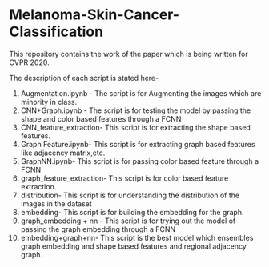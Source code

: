 # Melanoma-Skin-Cancer-Classification
This repository contains the work of the paper which is being written for CVPR 2020.

The description of each script is stated here-

1. Augmentation.ipynb - The script is for Augmenting the images which are minority in class.
2. CNN+Graph.ipynb - The script is for testing the model by passing the shape and color based features through a FCNN
3. CNN_feature_extraction- This script is for extracting the shape based features.
4. Graph Feature.ipynb- This script is for extracting graph based features like adjacency matrix,etc.
5. GraphNN.ipynb- This script is for passing color based feature through a FCNN
6. graph_feature_extraction- This script is for color based feature extraction.
7. distribution- This script is for understanding the distribution of the images in the dataset
8. embedding- This script is for building the embedding for the graph.
9. graph_embedding + nn - This script is for trying out the model of passing the graph embedding through a FCNN
10. embedding+graph+nn- This script is the best model which ensembles graph embedding and shape based features and regional adjacency graph.

